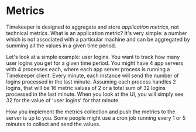 Metrics
===============

Timekeeper is designed to aggregate and store *application metrics*, not technical metrics.  What is an application metric?  It's very simple: a number which is not associated with a particular machine and can be aggregated by summing all the values in a given time period.

Let's look at a simple example: user logins.  You want to track how many user logins you get for a given time period.  You might have 4 app servers with 4 processes each, where each app server process is running a Timekeeper client.  Every minute, each instance will send the number of logins processed in the last minute.  Assuming each process handles 2 logins, that will be 16 metric values of 2 or a total sum of 32 logins processed in the last minute.  When you look at the UI, you will simply see 32 for the value of 'user logins' for that minute.

How you implement the metrics collection and push the metrics to the server is up to you.  Some people might use a cron job running every 1 or 5 minutes to collect and send the values.